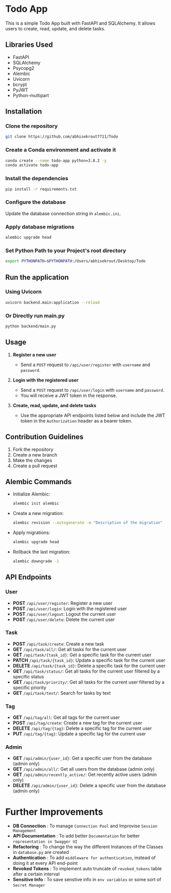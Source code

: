 # Todo App
This is a simple Todo App built with FastAPI and SQLAlchemy. It allows users to create, read, update, and delete tasks.

## Libraries Used
- FastAPI
- SQLAlchemy
- Psycopg2
- Alembic
- Uvicorn
- bcrypt
- PyJWT
- Python-multipart

## Installation

### Clone the repository
```bash
git clone https://github.com/abhisekrout7711/Todo
```

### Create a Conda environment and activate it
```bash
conda create --name todo-app python=3.8.2 -y
conda activate todo-app
```

### Install the dependencies
```bash
pip install -r requirements.txt
```

### Configure the database
Update the database connection string in `alembic.ini`.

### Apply database migrations
```bash
alembic upgrade head
```

### Set Python Path to your Project's root directory
```bash
export PYTHONPATH=$PYTHONPATH:/Users/abhisekrout/Desktop/Todo
```

## Run the application 
### Using Uvicorn
```bash
uvicorn backend.main:application --reload
```
### Or Directly run main.py
```bash
python backend/main.py
```

## Usage

1. **Register a new user**
   - Send a `POST` request to `/api/user/register` with `username` and `password`.

2. **Login with the registered user**
   - Send a `POST` request to `/api/user/login` with `username` and `password`.
   - You will receive a JWT token in the response.

3. **Create, read, update, and delete tasks**
   - Use the appropriate API endpoints listed below and include the JWT token in the `Authorization` header as a bearer token.

## Contribution Guidelines

1. Fork the repository
2. Create a new branch
3. Make the changes
4. Create a pull request

## Alembic Commands
- Initialize Alembic:
  ```bash
  alembic init alembic
  ```
- Create a new migration:
  ```bash
  alembic revision --autogenerate -m "Description of the migration"
  ```
- Apply migrations:
  ```bash
  alembic upgrade head
  ```
- Rollback the last migration:
  ```bash
  alembic downgrade -1
  ```

## API Endpoints

### User
- **POST** `/api/user/register`: Register a new user
- **POST** `/api/user/login`: Login with the registered user
- **POST** `/api/user/logout`: Logout the current user
- **POST** `/api/user/delete`: Delete the current user

### Task
- **POST** `/api/task/create`: Create a new task
- **GET** `/api/task/all/`: Get all tasks for the current user
- **GET** `/api/task/{task_id}`: Get a specific task for the current user
- **PATCH** `/api/task/{task_id}`: Update a specific task for the current user
- **DELETE** `/api/task/{task_id}`: Delete a specific task for the current user
- **GET** `/api/task/status/`: Get all tasks for the current user filtered by a specific status
- **GET** `/api/task/priority/`: Get all tasks for the current user filtered by a specific priority
- **GET** `/api/task/text/`: Search for tasks by text

### Tag
- **GET** `/api/tag/all`: Get all tags for the current user
- **POST** `/api/tag/create`: Create a new tag for the current user
- **DELETE** `/api/tag/{tag}`: Delete a specific tag for the current user
- **PUT** `/api/tag/{tag}`: Update a specific tag for the current user

### Admin
- **GET** `/api/admin/{user_id}`: Get a specific user from the database (admin only)
- **GET** `/api/admin/all/`: Get all users from the database (admin only)
- **GET** `/api/admin/recently_active/`: Get recently active users (admin only)
- **DELETE** `/api/admin/{user_id}`: Delete a specific user from the database (admin only)


# Further Improvements
- **DB Connection**  : To manage `Connection Pool` and Improvise `Session Management`
- **API Documentation** : To add better `Documentation` for better `representation in Swagger UI`
- **Refactoring** : To change the way the different Instances of the Classes in `database.py` are created
- **Authentication** : To add `middleware for authentication`, instead of doing it at every API end-point
- **Revoked Tokens** : To implement auto truncate of `revoked_tokens` table after a certain interval
- **Sensitive Info** : To save senstive info in `env variables` or some sort of `Secret Manager`
